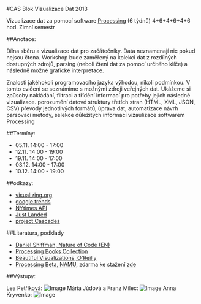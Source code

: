 #CAS Blok Vizualizace Dat 2013

Vizualizace dat za pomocí software [Processing](http://processing.org) (6 týdnů) 4+6+4+6+4+6 hod.
Zimní semestr

##Anotace:


Dílna sběru a vizualizace dat pro začátečníky. Data neznamenají nic pokud nejsou čtena. Workshop bude zaměřený na kolekci dat z rozdílných dostupných zdrojů, parsing (neboli čtení dat za pomocí určitého klíče) a následně možné grafické interpretace.

Znalosti jakéhokoli programovacího jazyka výhodou, nikoli podmínkou. V tomto cvičení se seznámíme s možnými zdroji veřejných dat. Ukážeme si způsoby nakládání, filtraci a třídění informací pro potřeby jejich následné vizualizace.
porozumění datové struktury třetích stran (HTML, XML, JSON, CSV)
převody jednotlivých formátů, úprava dat, automatizace
návrh parsovací metody, selekce důležitých informací
vizaulizace softwarem Processing

##Termíny:
- 05.11. 14:00 - 17:00
- 12.11. 14:00 - 19:00
- 19.11. 14:00 - 17:00
- 03.12. 14:00 - 17:00
- 10.12. 14:00 - 19:00


##odkazy:
- [visualizing.org](http://www.visualizing.org/explore#featured=1&sort=recent)
- [google trends](http://www.google.com/trends/)
- [NYtimes API](http://developer.nytimes.com/docs)
- [Just Landed](http://blog.blprnt.com/blog/blprnt/just-landed-processing-twitter-metacarta-hidden-data)
- [project Cascades](http://www.creativeapplications.net/processing/cascades-processing/)

##Literatura, podklady
- [Daniel Shiffman, Nature of Code (EN)](http://vimeo.com/channels/natureofcode/videos)
- [Processing Books Collection](http://processing.org/books/)
- [Beautiful Visualizations, O'Reilly](http://shop.oreilly.com/product/0636920000617.do)
- [Processing Beta, NAMU](https://www.namu.cz/item.php?item=240), zdarma ke stažení [zde](https://github.com/K0F/processing_1/blob/master/Processing_Beta.pdf?raw=true)

##Výstupy:

Lea Petříková:
![Image](https://github.com/K0F/casDataVizualizace2013/blob/master/02-12_11_2013/variace/obrazky/leaMapa.png?raw=true)
Mária Júdová a Franz Milec:
![Image](https://github.com/K0F/casDataVizualizace2013/blob/master/02-12_11_2013/variace/obrazky/screen.png?raw=true)
Anna Kryvenko:
![Image](https://github.com/K0F/casDataVizualizace2013/blob/master/02-12_11_2013/variace/obrazky/anna.jpg?raw=true)
